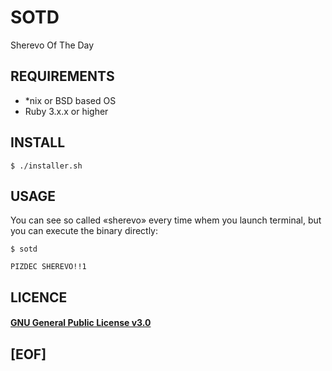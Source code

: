 # SOTD

Sherevo Of The Day

## REQUIREMENTS

 - *nix or BSD based OS
 - Ruby 3.x.x or higher

## INSTALL

```
$ ./installer.sh
```

## USAGE

You can see so called «‎sherevo» every time whem you launch terminal, but
you can execute the binary directly:
‎
```
$ sotd

PIZDEC SHEREVO!!1
```

## LICENCE

#### [GNU General Public License v3.0](https://www.gnu.org/licenses/gpl-3.0.txt)

## [EOF]
